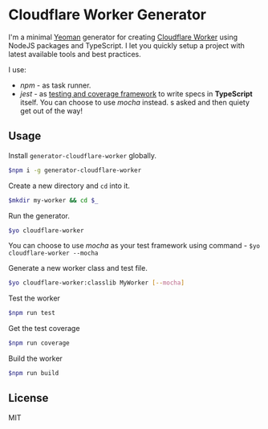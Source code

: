 # Cloudflare Worker Generator

I'm a minimal [Yeoman](http://yeoman.io) generator for creating [Cloudflare Worker](https://developers.cloudflare.com/workers/) using NodeJS packages and TypeScript. I let you quickly setup a project with latest available tools and best practices.

I use:

- _npm_ - as task runner.
- _jest_ - as [testing and coverage framework](https://facebook.github.io/jest/) to write specs in **TypeScript** itself. You can choose to use _mocha_ instead.
s asked and then quiety get out of the way!

## Usage

Install `generator-cloudflare-worker` globally.

```sh
$npm i -g generator-cloudflare-worker
```

Create a new directory and `cd` into it.

```sh
$mkdir my-worker && cd $_

```

Run the generator.

```sh
$yo cloudflare-worker
```

You can choose to use _mocha_ as your test framework using command - `$yo cloudflare-worker --mocha`


Generate a new worker class and test file.

```sh
$yo cloudflare-worker:classlib MyWorker [--mocha]
```

Test the worker
```sh
$npm run test
```

Get the test coverage
```sh
$npm run coverage
```

Build the worker
```sh
$npm run build
```



## License

MIT
